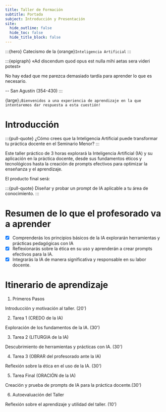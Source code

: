 ```yaml
---
title: Taller de Formación
subtitle: Portada
subject: Introducción y Presentación
site:
  hide_outline: false
  hide_toc: false
  hide_title_block: false
---
```


:::{hero}
Catecismo de la {orange}`Inteligencia Artificial`
:::

:::{epigraph}
«Ad discendum quod opus est nulla mihi aetas sera videri potest»​

No hay edad que me parezca demasiado tardía para aprender lo que es necesario.

-- San Agustín (354-430)
:::

{large}`¡Bienvenidos a una experiencia de aprendizaje en la que intentaremos dar respuesta a esta cuestión!`

# Introducción

:::{pull-quote}
¿Cómo crees que la Inteligencia Artificial puede transformar tu práctica docente en el Seminario Menor?
:::

Este taller práctico de 3 horas explorará la Inteligencia Artificial (IA) y su aplicación en la práctica docente, desde sus fundamentos éticos y tecnológicos hasta la creación de prompts efectivos para optimizar la enseñanza y el aprendizaje. 

El producto final será:

:::{pull-quote}
Diseñar y probar un prompt de IA aplicable a tu área de conocimiento. 
:::

# Resumen de lo que el profesorado va a aprender

- [x] Comprenderás los principios básicos de la IA
 explorarán herramientas y prácticas pedagógicas con IA
- [x] Reflexionarás sobre la ética en su uso y aprenderán a crear prompts efectivos para la IA.
- [x] Integrarás la IA de manera significativa y responsable en su labor docente.

# Itinerario de aprendizaje

1. Primeros Pasos

Introducción y motivación al taller. (20')

2. Tarea 1 (CREDO de la IA) 

Exploración de los fundamentos de la IA. (30')

3. Tarea 2 (LITURGIA de la IA) 

Descubrimiento de herramientas y prácticas con IA. (30')

4. Tarea 3 (OBRAR del profesorado ante la IA)

Reflexión sobre la ética en el uso de la IA. (30')

5. Tarea Final (ORACIÓN de la IA)

Creación y prueba de prompts de IA para la práctica docente.(30')

6. Autoevaluación del Taller

Reflexión sobre el aprendizaje y utilidad del taller. (10')
